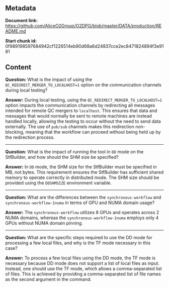 ## Metadata

**Document link:** https://github.com/AliceO2Group/O2DPG/blob/master/DATA/production/README.md

**Start chunk id:** 0f989198597684942cf1226514eb90d68a6d24837cce2ec8471824894f3e9181

## Content

**Question:** What is the impact of using the `QC_REDIRECT_MERGER_TO_LOCALHOST=1` option on the communication channels during local testing?

**Answer:** During local testing, using the `QC_REDIRECT_MERGER_TO_LOCALHOST=1` option impacts the communication channels by redirecting all messages intended for remote QC mergers to `localhost`. This ensures that data and messages that would normally be sent to remote machines are instead handled locally, allowing the testing to occur without the need to send data externally. The use of `pub/sub` channels makes this redirection non-blocking, meaning that the workflow can proceed without being held up by the redirection process.

---

**Question:** What is the impact of running the tool in `DD` mode on the StfBuilder, and how should the SHM size be specified?

**Answer:** In `DD` mode, the SHM size for the StfBuilder must be specified in MB, not bytes. This requirement ensures the StfBuilder has sufficient shared memory to operate correctly in distributed mode. The SHM size should be provided using the `DDSHMSIZE` environment variable.

---

**Question:** What are the differences between the `synchronous-workflow` and `synchronous-workflow-1numa` in terms of GPU and NUMA domain usage?

**Answer:** The `synchronous-workflow` utilizes 8 GPUs and operates across 2 NUMA domains, whereas the `synchronous-workflow-1numa` employs only 4 GPUs without NUMA domain pinning.

---

**Question:** What are the specific steps required to use the DD mode for processing a few local files, and why is the TF mode necessary in this case?

**Answer:** To process a few local files using the DD mode, the TF mode is necessary because DD mode does not support a list of local files as input. Instead, one should use the TF mode, which allows a comma-separated list of files. This is achieved by providing a comma-separated list of file names as the second argument in the command.